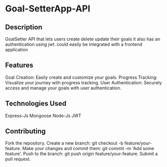 # Goal-SetterApp-API

## Description
GoalSetter API that lets users create delete update their goals it also has an authentication using jwt.
could easily be integrated with a frontend application

## Features
Goal Creation: Easily create and customize your goals.
Progress Tracking: Visualize your journey with progress tracking.
User Authentication: Securely access and manage your goals with user authentication.

## Technologies Used
Express-Js
Mongoose
Node-Js
JWT 

## Contributing
Fork the repository.
Create a new branch: git checkout -b feature/your-feature.
Make your changes and commit them: git commit -m 'Add some feature'.
Push to the branch: git push origin feature/your-feature.
Submit a pull request.


